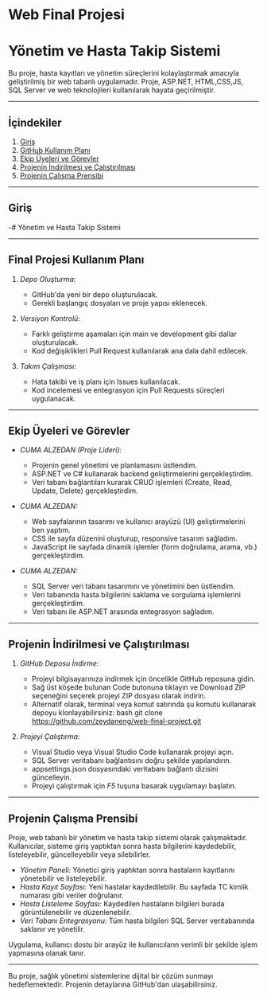 # Web Final Projesi

# Yönetim ve Hasta Takip Sistemi

Bu proje, hasta kayıtları ve yönetim süreçlerini kolaylaştırmak amacıyla geliştirilmiş bir web tabanlı uygulamadır. Proje, ASP.NET, HTML,CSS,JS, SQL Server ve web teknolojileri kullanılarak hayata geçirilmiştir.

---

## İçindekiler
1. [Giriş](#giriş)
2. [GitHub Kullanım Planı](#final-projesi-kullanım-planı)
3. [Ekip Üyeleri ve Görevler](#ekip-üyeleri-ve-görevler)
4. [Projenin İndirilmesi ve Çalıştırılması](#projenin-indi̇rilmesi-ve-çalıştırılması)
5. [Projenin Çalışma Prensibi](#projenin-çalışma-prensibi)

---

## Giriş



-# Yönetim ve Hasta Takip Sistemi


---

## Final Projesi Kullanım Planı

1. *Depo Oluşturma:*
   - GitHub'da yeni bir depo oluşturulacak.
   - Gerekli başlangıç dosyaları ve proje yapısı eklenecek.

2. *Versiyon Kontrolü:*
   - Farklı geliştirme aşamaları için main ve development gibi dallar oluşturulacak.
   - Kod değişiklikleri Pull Request kullanılarak ana dala dahil edilecek.

3. *Takım Çalışması:*
   - Hata takibi ve iş planı için Issues kullanılacak.
   - Kod incelemesi ve entegrasyon için Pull Requests süreçleri uygulanacak.

---

## Ekip Üyeleri ve Görevler

- *CUMA ALZEDAN (Proje Lideri):*
  - Projenin genel yönetimi ve planlamasını üstlendim.
  - ASP.NET ve C# kullanarak backend geliştirmelerini gerçekleştirdim.
  - Veri tabanı bağlantıları kurarak CRUD işlemleri (Create, Read, Update, Delete) gerçekleştirdim.

- *CUMA ALZEDAN:*
  - Web sayfalarının tasarımı ve kullanıcı arayüzü (UI) geliştirmelerini ben yaptım.
  - CSS ile sayfa düzenini oluşturup, responsive tasarım sağladım.
  - JavaScript ile sayfada dinamik işlemler (form doğrulama, arama, vb.) gerçekleştirdim.

- *CUMA ALZEDAN:*
  - SQL Server veri tabanı tasarımını ve yönetimini ben üstlendim.
  - Veri tabanında hasta bilgilerini saklama ve sorgulama işlemlerini gerçekleştirdim.
  - Veri tabanı ile ASP.NET arasında entegrasyon sağladım.

---

## Projenin İndirilmesi ve Çalıştırılması

1. *GitHub Deposu İndirme:*
   - Projeyi bilgisayarınıza indirmek için öncelikle GitHub reposuna gidin.
   - Sağ üst köşede bulunan Code butonuna tıklayın ve Download ZIP seçeneğini seçerek projeyi ZIP dosyası olarak indirin.
   - Alternatif olarak, terminal veya komut satırında şu komutu kullanarak depoyu klonlayabilirsiniz:
     bash
     git clone https://github.com/zeydaneng/web-final-project.git
     

2. *Projeyi Çalıştırma:*
   - Visual Studio veya Visual Studio Code kullanarak projeyi açın.
   - SQL Server veritabanı bağlantısını doğru şekilde yapılandırın.
   - appsettings.json dosyasındaki veritabanı bağlantı dizisini güncelleyin.
   - Projeyi çalıştırmak için *F5* tuşuna basarak uygulamayı başlatın.

---

## Projenin Çalışma Prensibi

Proje, web tabanlı bir yönetim ve hasta takip sistemi olarak çalışmaktadır. Kullanıcılar, sisteme giriş yaptıktan sonra hasta bilgilerini kaydedebilir, listeleyebilir, güncelleyebilir veya silebilirler.

- *Yönetim Paneli:* Yönetici giriş yaptıktan sonra hastaların kayıtlarını yönetebilir ve listeleyebilir.
- *Hasta Kayıt Sayfası:* Yeni hastalar kaydedilebilir. Bu sayfada TC kimlik numarası gibi veriler doğrulanır.
- *Hasta Listeleme Sayfası:* Kaydedilen hastaların bilgileri burada görüntülenebilir ve düzenlenebilir.
- *Veri Tabanı Entegrasyonu:* Tüm hasta bilgileri SQL Server veritabanında saklanır ve yönetilir.

Uygulama, kullanıcı dostu bir arayüz ile kullanıcıların verimli bir şekilde işlem yapmasına olanak tanır.

---

Bu proje, sağlık yönetimi sistemlerine dijital bir çözüm sunmayı hedeflemektedir. Projenin detaylarına GitHub'dan ulaşabilirsiniz.
